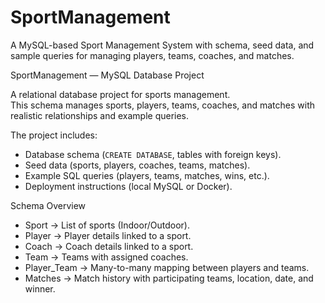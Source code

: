 # SportManagement
A MySQL-based Sport Management System with schema, seed data, and sample queries for managing players, teams, coaches, and matches.

SportManagement — MySQL Database Project

A relational database project for sports management.  
This schema manages sports, players, teams, coaches, and matches with realistic relationships and example queries.  

The project includes:
- Database schema (`CREATE DATABASE`, tables with foreign keys).
- Seed data (sports, players, coaches, teams, matches).
- Example SQL queries (players, teams, matches, wins, etc.).
- Deployment instructions (local MySQL or Docker).

Schema Overview

- Sport → List of sports (Indoor/Outdoor).  
- Player → Player details linked to a sport.  
- Coach → Coach details linked to a sport.  
- Team → Teams with assigned coaches.  
- Player_Team → Many-to-many mapping between players and teams.  
- Matches → Match history with participating teams, location, date, and winner.





